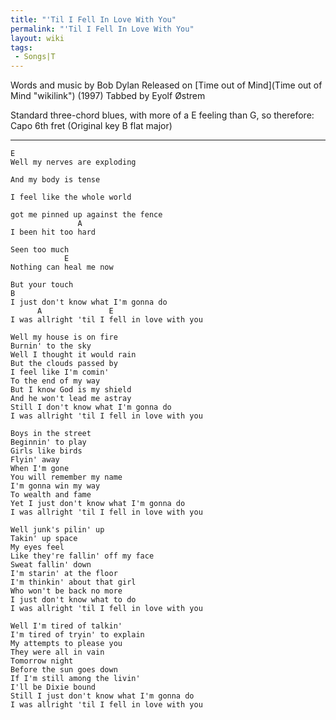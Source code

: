 ```yaml
---
title: "'Til I Fell In Love With You"
permalink: "'Til I Fell In Love With You"
layout: wiki
tags:
 - Songs|T
---
```


Words and music by Bob Dylan
Released on [Time out of Mind](Time out of Mind "wikilink") (1997)
Tabbed by Eyolf Østrem

Standard three-chord blues, with more of a E feeling than G, so
therefore: Capo 6th fret (Original key B flat major)

* * * * *

    E
    Well my nerves are exploding

    And my body is tense

    I feel like the whole world

    got me pinned up against the fence
                   A
    I been hit too hard

    Seen too much
                E
    Nothing can heal me now

    But your touch
    B
    I just don't know what I'm gonna do
          A               E
    I was allright 'til I fell in love with you

    Well my house is on fire
    Burnin' to the sky
    Well I thought it would rain
    But the clouds passed by
    I feel like I'm comin'
    To the end of my way
    But I know God is my shield
    And he won't lead me astray
    Still I don't know what I'm gonna do
    I was allright 'til I fell in love with you

    Boys in the street
    Beginnin' to play
    Girls like birds
    Flyin' away
    When I'm gone
    You will remember my name
    I'm gonna win my way
    To wealth and fame
    Yet I just don't know what I'm gonna do
    I was allright 'til I fell in love with you

    Well junk's pilin' up
    Takin' up space
    My eyes feel
    Like they're fallin' off my face
    Sweat fallin' down
    I'm starin' at the floor
    I'm thinkin' about that girl
    Who won't be back no more
    I just don't know what to do
    I was allright 'til I fell in love with you

    Well I'm tired of talkin'
    I'm tired of tryin' to explain
    My attempts to please you
    They were all in vain
    Tomorrow night
    Before the sun goes down
    If I'm still among the livin'
    I'll be Dixie bound
    Still I just don't know what I'm gonna do
    I was allright 'til I fell in love with you
